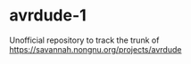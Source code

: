 # avrdude-1
  Unofficial repository to track the trunk of https://savannah.nongnu.org/projects/avrdude
